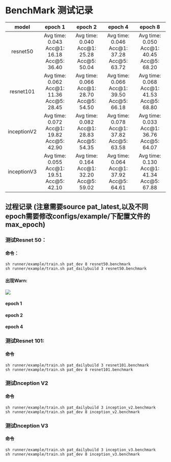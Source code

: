 # BenchMark 测试记录
|model | epoch 1 | epoch 2 | epoch 4 | epoch 8 |
|:-:|:-:|:-:|:-:|:-:|
resnet50     | Avg time: 0.043<br> Acc@1: 16.18 <br> Acc@5: 36.40 | Avg time: 0.040<br> Acc@1: 25.28 <br> Acc@5: 50.04 | Avg time: 0.046<br> Acc@1: 37.28 <br> Acc@5: 63.72 | Avg time: 0.050<br> Acc@1: 40.45 <br> Acc@5: 68.20 |
resnet101    | Avg time: 0.062<br> Acc@1: 11.36 <br> Acc@5: 28.45 | Avg time: 0.066<br> Acc@1: 28.70 <br> Acc@5: 54.50 | Avg time: 0.066<br> Acc@1: 39.50 <br> Acc@5: 66.18 | Avg time: 0.068<br> Acc@1: 41.53 <br> Acc@5: 68.80 |
inceptionV2  | Avg time: 0.072<br> Acc@1: 19.82 <br> Acc@5: 42.90 | Avg time: 0.082<br> Acc@1: 28.83 <br> Acc@5: 54.35 | Avg time: 0.078<br> Acc@1: 37.82 <br> Acc@5: 63.58 | Avg time: 0.033<br> Acc@1: 36.76 <br> Acc@5: 64.07 |
inceptionV3  | Avg time: 0.055<br> Acc@1: 19.51 <br> Acc@5: 42.10 | Avg time: 0.164<br> Acc@1: 32.20 <br> Acc@5: 59.02 | Avg time: 0.064<br> Acc@1: 37.92 <br> Acc@5: 64.61 | Avg time: 0.130<br> Acc@1: 41.34 <br> Acc@5: 67.88 |

## 过程记录 (注意需要source pat_latest,以及不同epoch需要修改configs/example/下配置文件的max_epoch)
### 测试Resnet 50：
#### 命令：
```shell
sh runner/example/train.sh pat_dev 8 resnet50.benchmark
sh runner/example/train.sh pat_dailybuild 3 resnet50.benchmark
```
#### 出现Warn:

![](https://gitlab.sh.sensetime.com/xieyuming/imghost/raw/master/BenchMarkIMG/warn.png)
#### epoch 1
#### epoch 2
#### epoch 4

### 测试Resnet 101:
#### 命令
```shell
sh runner/example/train.sh pat_dailybuild 3 resnet101.benchmark
sh runner/example/train.sh pat_dev 8 resnet101.benchmark
```

### 测试Inception V2

#### 命令
```shell
sh runner/example/train.sh pat_dailybuild 3 inception_v2.benchmark
sh runner/example/train.sh pat_dev 8 inception_v2.benchmark
```

### 测试Inception V3

#### 命令
```shell
sh runner/example/train.sh pat_dailybuild 3 inception_v3.benchmark
sh runner/example/train.sh pat_dev 8 inception_v3.benchmark
```
